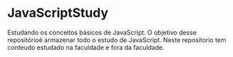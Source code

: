 # JavaScriptStudy
Estudando os conceitos básicos de JavaScript.
O objetivo desse repositórioé  armazenar todo o estudo de JavaScript.
Neste repositorio tem conteudo estudado na faculdade e fora da faculdade. 
